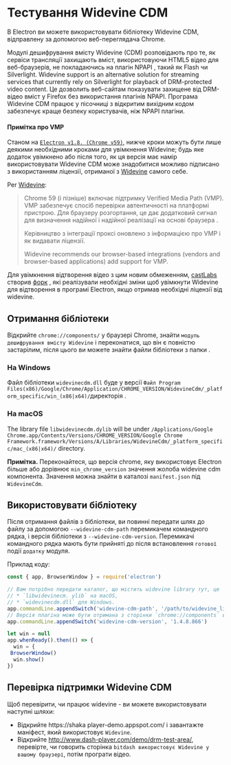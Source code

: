 # Тестування Widevine CDM

В Electron ви можете використовувати бібліотеку Widevine CDM, відправлену за допомогою веб-переглядача Chrome.

Модулі дешифрування вмісту Widevine (CDM) розповідають про те, як сервіси трансляції захищають вміст, використовуючи HTML5 відео для веб-браузерів, не покладаючись на плагін NPAPI , такий як Flash чи Silverlight. Widevine support is an alternative solution for streaming services that currently rely on Silverlight for playback of DRM-protected video content. Це дозволить веб-сайтам показувати захищене від DRM-відео вміст у Firefox без використання плагінів NPAPI. Програма Widevine CDM працює у пісочниці з відкритим вихідним кодом забезпечує краще безпеку користувачів, ніж NPAPI плагіни.

#### Примітка про VMP

Станом на [`Electron v1.8. (Chrome v59)`](https://electronjs.org/releases#1.8.1), нижче кроки можуть бути лише деякими необхідними кроками для увімкнення Widevine; будь яке додаток увімкнено або після того, як ця версія має намір використовувати Widevine CDM може знадобитися можливо підписано з використанням ліцензії, отриманої з [Widevine](https://www.widevine.com/) самого себе.

Per [Widevine](https://www.widevine.com/):

> Chrome 59 (і пізніше) включає підтримку Verified Media Path (VMP). VMP забезпечує спосіб перевірки автентичності на платформі пристрою. Для браузеру розгортання, це дає додатковий сигнал для визначення надійної і надійної реалізації на основі браузера .
> 
> Керівництво з інтеграції проксі оновлено з інформацією про VMP і як видавати ліцензії.
> 
> Widevine recommends our browser-based integrations (vendors and browser-based applications) add support for VMP.

Для увімкнення відтворення відео з цим новим обмеженням, [castLabs](https://castlabs.com/open-source/downstream/) створив [форк](https://github.com/castlabs/electron-releases) , які реалізували необхідні зміни щоб увімкнути Widevine для відтворення в програмі Electron, якщо отримав необхідні ліцензії від widevine.

## Отримання бібліотеки

Відкрийте `chrome://components/` у браузері Chrome, знайти `модуль дешифрування вмісту Widevine` і переконатися, що він є повністю застарілим, після цього ви можете знайти файли бібліотеки з папки .

### На Windows

Файл бібліотеки `widevinecdm.dll` буде у версії `Файл Program Files(x86)/Google/Chrome/Application/CHROME_VERSION/WidevineCdm/_platform_specific/win_(x86|x64)/`директорія .

### На macOS

The library file `libwidevinecdm.dylib` will be under `/Applications/Google Chrome.app/Contents/Versions/CHROME_VERSION/Google Chrome Framework.framework/Versions/A/Libraries/WidevineCdm/_platform_specific/mac_(x86|x64)/` directory.

**Примітка.** Переконайтеся, що версія chrome, яку використовує Electron більше або дорівнює `min_chrome_version` значення жолоба widevine cdm компонента. Значення можна знайти в каталозі `manifest.json` під `WidevineCdm`.

## Використовувати бібліотеку

Після отримання файлів з бібліотеки, ви повинні передати шлях до файлу за допомогою `--widevine-cdm-path` перемикачем командного рядка, і версія бібліотеки з `--widevine-cdm-version`. Перемикачі командного рядка мають бути прийняті до після встановлення `готової` події `додатку` модуля.

Приклад коду:

```javascript
const { app, BrowserWindow } = require('electron')

// Вам потрібно передати каталог, що містить widevine library тут, це
// * `libwidevinecm. ylib` на macOS,
// * `widevinecdm.dll` для Windows.
app.commandLine.appendSwitch('widevine-cdm-path', '/path/to/widevine_library')
// Версія плагіна може бути отримана з сторінки `chrome://components` в Chrome.
app.commandLine.appendSwitch('widevine-cdm-version', '1.4.8.866')

let win = null
app.whenReady().then(() => {
  win = { 
 BrowserWindow()
  win.show()
})
```

## Перевірка підтримки Widevine CDM

Щоб перевірити, чи працює widevine - ви можете використовувати наступні шляхи:

* Відкрийте https://shaka player-demo.appspot.com/ і завантажте маніфест, який використовує `Widevine`.
* Відкрийте http://www.dash-player.com/demo/drm-test-area/, перевірте, чи говорить сторінка `bitdash використовує Widevine у вашому браузері`, потім програти відео.
